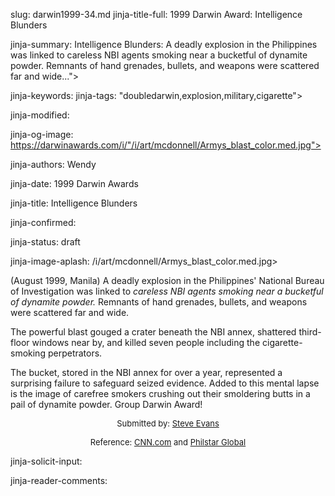 slug: darwin1999-34.md
jinja-title-full: 1999 Darwin Award: Intelligence Blunders

jinja-summary: Intelligence Blunders: A deadly explosion in the Philippines was linked to careless NBI agents smoking near a bucketful of dynamite powder. Remnants of hand grenades, bullets, and weapons were scattered far and wide...">

jinja-keywords:
jinja-tags: "doubledarwin,explosion,military,cigarette">

jinja-modified:

jinja-og-image: https://darwinawards.com/i/"/i/art/mcdonnell/Armys_blast_color.med.jpg">

jinja-authors: Wendy

jinja-date: 1999 Darwin Awards


jinja-title: Intelligence Blunders


jinja-confirmed:

jinja-status: draft

jinja-image-aplash: /i/art/mcdonnell/Armys_blast_color.med.jpg>

(August 1999, Manila) A deadly explosion in the Philippines' National
Bureau of Investigation was linked to <I>careless NBI agents smoking near a
bucketful of dynamite powder.</I> Remnants of hand grenades, bullets, and weapons were
scattered far and wide.

The powerful blast gouged a crater beneath the NBI annex, shattered
third-floor windows near by, and killed seven people including the
cigarette-smoking perpetrators.

The bucket, stored in the NBI annex for over a year, represented a
surprising failure to safeguard seized evidence. Added to this mental lapse
is the image of carefree smokers crushing out their smoldering butts in a
pail of dynamite powder. Group Darwin Award!

<P align="center"><FONT size="-1">Submitted by: <A href="mailto:REMOVE-evanssm@ix.netcom.com">Steve
Evans </A></FONT>
<P align="center"><FONT size="-1">Reference:
<A href=http://www.cnn.com/WORLD/asiapcf/9908/13/philippines.blast.02/index.html>CNN.com</A> and
<A href=https://www.philstar.com/headlines/2000/02/16/94797/senate-panel-rules-nbi-explosion-was-accident>Philstar Global</A></FONT>

jinja-solicit-input:

jinja-reader-comments:



<!--#include file=nav_1999.html -->


